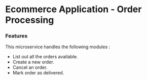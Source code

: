 # Ecommerce Application - Order Processing

### Features
This microservice handles the following modules :

* List out all the orders available.
* Create a new order.
* Cancel an order.
* Mark order as delivered.
